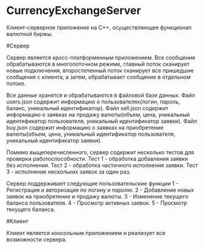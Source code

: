 # CurrencyExchangeServer

Клиент-серверное приложение на C++, осуществляющее функционал валютной биржы.

#Сервер

Сервер является кросс-платформенным приложением. Все сообщения обрабатываются в многопоточном режиме, главный поток сканирует новые подключения, второстепенный поток сканирует все пришедшие сообщения с клиента, а затем, обрабатывает сообщение в отдельном потоке.

Все данные хранятся и обрабатываются в файловой базе данных.
Файл users.json содержит информацию о пользователях(логин, пароль, баланс, уникальный идентификатор).
Файл sell.json содержит информацию о заявках на продажу валюты(объем, цена, уникальный идентификатор пользователя, уникальный идентификатор заявки).
Файл buy.json содержит информацию о заявках на приобретение валюты(объем, цена, уникальный идентификатор пользователя, уникальный идентификатор заявки).

Помимо выщеперечисленного, сервер содержит несколько тестов для проверки работоспособности.
Тест 1 - обработка добавления заявки без исполнения.
Тест 2 - обработка частичного исполнения заявки.
Тест 3 - исполнение нескольких заявок за один раз.

Сервер поддерживает следующие пользовательские функции
1 - Регистрация и авторизация по логину и паролю.
2 - Добавление новых заявок на приобретение и продажу валюты.
3 - Изменение текущего баланса пользователя.
4 - Просмотр активных заявок.
5 - Просмотр текущего баланса.

#Клиент

Клиент является консольным приложением и реализует все возможности сервера.






